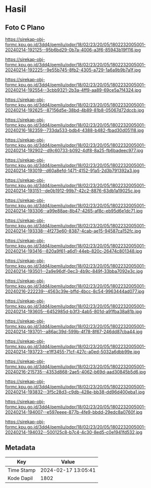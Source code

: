 # Hasil

## Foto C Plano

https://sirekap-obj-formc.kpu.go.id/3dd4/pemilu/pdpr/18/02/23/20/05/1802232005001-20240214-192125--95b6bd29-0b7a-4006-a3f6-85943b19f116.jpg

https://sirekap-obj-formc.kpu.go.id/3dd4/pemilu/pdpr/18/02/23/20/05/1802232005001-20240214-192225--9e55b745-8fb2-4305-a729-1a6a9b9b7a1f.jpg

https://sirekap-obj-formc.kpu.go.id/3dd4/pemilu/pdpr/18/02/23/20/05/1802232005001-20240214-192554--3cbb9321-2b3a-4ff9-aa89-69ce5a7f4324.jpg

https://sirekap-obj-formc.kpu.go.id/3dd4/pemilu/pdpr/18/02/23/20/05/1802232005001-20240214-192625--87156d5e-38bd-4b89-81b8-05067d72dccb.jpg

https://sirekap-obj-formc.kpu.go.id/3dd4/pemilu/pdpr/18/02/23/20/05/1802232005001-20240216-182359--733da533-bdb4-4388-b482-fbad30d05118.jpg

https://sirekap-obj-formc.kpu.go.id/3dd4/pemilu/pdpr/18/02/23/20/05/1802232005001-20240214-192902--d9c60733-b092-4df8-8a25-fb6badeec977.jpg

https://sirekap-obj-formc.kpu.go.id/3dd4/pemilu/pdpr/18/02/23/20/05/1802232005001-20240214-193019--d60a8efd-1471-4152-91a5-2d3b791392a3.jpg

https://sirekap-obj-formc.kpu.go.id/3dd4/pemilu/pdpr/18/02/23/20/05/1802232005001-20240214-193151--de0b1912-99b7-42c2-8876-63db1a19025c.jpg

https://sirekap-obj-formc.kpu.go.id/3dd4/pemilu/pdpr/18/02/23/20/05/1802232005001-20240214-193306--a99e88ae-8b47-4265-af8c-eb95d6e1dc71.jpg

https://sirekap-obj-formc.kpu.go.id/3dd4/pemilu/pdpr/18/02/23/20/05/1802232005001-20240214-193338--4f273e60-8387-4cab-ae15-94587ca152fc.jpg

https://sirekap-obj-formc.kpu.go.id/3dd4/pemilu/pdpr/18/02/23/20/05/1802232005001-20240214-193416--820a9f61-a6d1-44eb-820c-26474c801348.jpg

https://sirekap-obj-formc.kpu.go.id/3dd4/pemilu/pdpr/18/02/23/20/05/1802232005001-20240214-193501--2a9e96df-0ec3-4b9c-849f-33bba7092e3c.jpg

https://sirekap-obj-formc.kpu.go.id/3dd4/pemilu/pdpr/18/02/23/20/05/1802232005001-20240216-222239--4563c39e-bffd-4bcc-8c54-9963444ad077.jpg

https://sirekap-obj-formc.kpu.go.id/3dd4/pemilu/pdpr/18/02/23/20/05/1802232005001-20240214-193605--6452985d-b3f3-4ab5-801d-a91fba38a81b.jpg

https://sirekap-obj-formc.kpu.go.id/3dd4/pemilu/pdpr/18/02/23/20/05/1802232005001-20240214-193701--a86ac39d-599b-4f78-8f67-246dd87cba44.jpg

https://sirekap-obj-formc.kpu.go.id/3dd4/pemilu/pdpr/18/02/23/20/05/1802232005001-20240214-193723--e1ff3455-71cf-427c-a0ed-5032a6dbb99e.jpg

https://sirekap-obj-formc.kpu.go.id/3dd4/pemilu/pdpr/18/02/23/20/05/1802232005001-20240216-215735--4353d868-2ae5-4062-b69d-aad30845b5d6.jpg

https://sirekap-obj-formc.kpu.go.id/3dd4/pemilu/pdpr/18/02/23/20/05/1802232005001-20240214-193832--3f5c28d3-c9db-428e-bb38-dd96d400eba1.jpg

https://sirekap-obj-formc.kpu.go.id/3dd4/pemilu/pdpr/18/02/23/20/05/1802232005001-20240214-194007--e597eeee-877b-4fe9-bbdd-29edc8a0760f.jpg

https://sirekap-obj-formc.kpu.go.id/3dd4/pemilu/pdpr/18/02/23/20/05/1802232005001-20240214-194032--500125c8-b7c4-4c30-8ed5-c0e1941fd532.jpg


## Metadata

| Key        | Value               |
| ---------- | ------------------- |
| Time Stamp | 2024-02-17 13:05:41 |
| Kode Dapil | 1802                |



